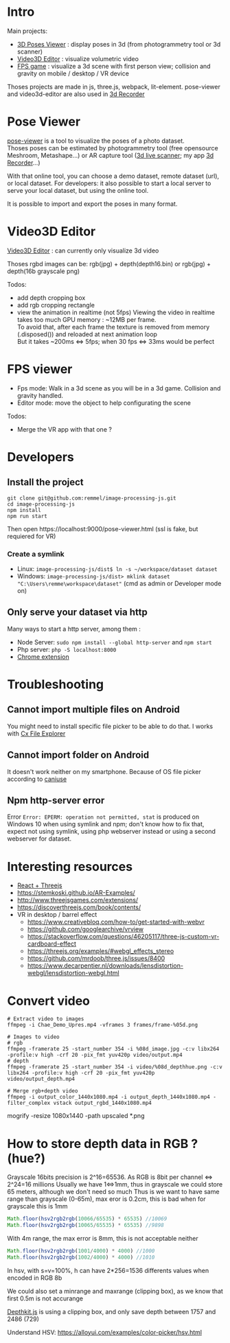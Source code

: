 # Intro

Main projects:

- [3D Poses Viewer][pose-viewer.html] : display poses in 3d (from photogrammetry tool or 3d scanner)
- [Video3D Editor][video3d-editor.html] : visualize volumetric video
- [FPS game][fps-viewer.html] : visualize a 3d scene with first person view; collision and gravity on mobile / desktop / VR device

Thoses projects are made in js, three.js, webpack, lit-element.
pose-viewer and video3d-editor are also used in [3d Recorder][recorder-3d]

# Pose Viewer
[pose-viewer][pose-viewer.html] is a tool to visualize the poses of a photo dataset.  
Thoses poses can be estimated by photogrammetry tool (free opensource Meshroom, Metashape...) or AR capture tool ([3d live scanner](https://play.google.com/store/apps/details?id=com.lvonasek.arcore3dscanner); my app [3d Recorder][recorder-3d]...)  

With that online tool, you can choose a demo dataset, remote dataset (url), or local dataset. 
For developers: it also possible to start a local server to serve your local dataset, but using the online tool.

It is possible to import and export the poses in many format.

# Video3D Editor

[Video3D Editor][video3d-editor.html] : can currently only visualize 3d video

Thoses rgbd images can be: rgb(jpg) + depth(depth16.bin) or rgb(jpg) + depth(16b grayscale png)

Todos:
- add depth cropping box
- add rgb cropping rectangle
- view the animation in realtime (not 5fps) 
  Viewing the video in realtime takes too much GPU memory : ~12MB per frame.  
  To avoid that, after each frame the texture is removed from memory (.disposed()) and reloaded at next animation loop  
  But it takes ~200ms <=> 5fps; when 30 fps <=> 33ms would be perfect

# FPS viewer
- Fps mode: Walk in a 3d scene as you will be in a 3d game. Collision and gravity handled.
- Editor mode: move the object to help configurating the scene

Todos:
- Merge the VR app with that one ?

# Developers

## Install the project
```shell
git clone git@github.com:remmel/image-processing-js.git
cd image-processing-js
npm install
npm run start
```
Then open https://localhost:9000/pose-viewer.html (ssl is fake, but requiered for VR)

### Create a symlink
- Linux: `image-processing-js/dist$ ln -s ~/workspace/dataset dataset`
- Windows: `image-processing-js/dist> mklink dataset "C:\Users\remme\workspace\dataset"` (cmd as admin or Developer mode on)

## Only serve your dataset via http

Many ways to start a http server, among them :
- Node Server: `sudo npm install --global http-server` and `npm start`
- Php server: `php -S localhost:8000`
- [Chrome extension](https://chrome.google.com/webstore/detail/web-server-for-chrome/ofhbbkphhbklhfoeikjpcbhemlocgigb)

# Troubleshooting
## Cannot import multiple files on Android
You might need to install specific file picker to be able to do that. I works with [Cx File Explorer](https://play.google.com/store/apps/details?id=com.cxinventor.file.explorer)

## Cannot import folder on Android
It doesn't work neither on my smartphone. Because of OS file picker according to [caniuse](https://caniuse.com/input-file-directory)

## Npm http-server error
Error `Error: EPERM: operation not permitted, stat` is produced on Windows 10 when using symlink and npm; don't know how to fix that, expect not using symlink, using php webserver instead or using a second webserver for dataset.

# Interesting resources
- [React + Threejs](https://blog.bitsrc.io/starting-with-react-16-and-three-js-in-5-minutes-3079b8829817)
- https://stemkoski.github.io/AR-Examples/
- http://www.threejsgames.com/extensions/
- https://discoverthreejs.com/book/contents/
- VR in desktop / barrel effect
  - https://www.creativebloq.com/how-to/get-started-with-webvr
  - https://github.com/googlearchive/vrview
  - https://stackoverflow.com/questions/46205117/three-js-custom-vr-cardboard-effect
  - https://threejs.org/examples/#webgl_effects_stereo
  - https://github.com/mrdoob/three.js/issues/8400
  - https://www.decarpentier.nl/downloads/lensdistortion-webgl/lensdistortion-webgl.html

# Convert video
```shell
# Extract video to images
ffmpeg -i Chae_Demo_Upres.mp4 -vframes 3 frames/frame-%05d.png

# Images to video
# rgb
ffmpeg -framerate 25 -start_number 354 -i %08d_image.jpg -c:v libx264 -profile:v high -crf 20 -pix_fmt yuv420p video/output.mp4
# depth
ffmpeg -framerate 25 -start_number 354 -i video/%08d_depthhue.png -c:v libx264 -profile:v high -crf 20 -pix_fmt yuv420p video/output_depth.mp4

# Merge rgb+depth video
ffmpeg -i output_color_1440x1080.mp4 -i output_depth_1440x1080.mp4 -filter_complex vstack output_rgbd_1440x1080.mp4
```

mogrify -resize 1080x1440 -path upscaled *.png


# How to store depth data in RGB ? (hue?)
Grayscale 16bits precision is 2^16=65536. As RGB is 8bit per channel <=> 2^24=16 millions
Usually we have 1<=>1mm, thus in grayscale we could store 65 meters, although we don't need so much
Thus is we want to have same range than grayscale (0-65m), max eror is 0.2cm, this is bad when for grayscale this is 1mm
```javascript
Math.floor(hsv2rgb2rgb(10066/65535) * 65535) //10069
Math.floor(hsv2rgb2rgb(10065/65535) * 65535) //9898
```

With 4m range, the max error is 8mm, this is not acceptable neither
```javascript
Math.floor(hsv2rgb2rgb(1001/4000) * 4000) //1000
Math.floor(hsv2rgb2rgb(1002/4000) * 4000) //1010
```

In hsv, with s=v=100%, h can have 2*256=1536 differents values when encoded in RGB 8b

We could also set a minrange and maxrange (clipping box), as we know that first 0.5m is not accurange

[Depthkit.js](https://juniorxsound.github.io/Depthkit.js/examples/simple.html) is using a clipping box, and only save depth between 1757 and 2486 (729)

Understand HSV: https://alloyui.com/examples/color-picker/hsv.html

[recorder-3d]:(https://github.com/remmel/recorder-3d)
[pose-viewer.html]:(https://remmel.github.com/image-processing-js/pose-viewer.html)
[video3d-editor.html]:(https://remmel.github.com/image-processing-js/video3d-editor.html)
[fps-viewer.html]:(https://remmel.github.com/image-processing-js/fps-viewer.html)
